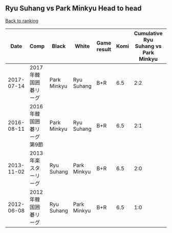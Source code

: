 ## Ryu Suhang vs Park Minkyu Head to head

[Back to ranking](../../index.md)




| **Date** | **Comp** | **Black** | **White** | **Game result** | **Komi** | **Cumulative Ryu Suhang vs Park Minkyu** | **Ryu Suhang streak** | **Park Minkyu streak** | 
| --- | --- | --- | --- | --- | --- | --- | --- | --- |
| 2017-07-14 | 2017年韓国囲碁リーグ | Park Minkyu | Ryu Suhang | B+R | 6.5 | 2:2 | 0 | 2 | 
| 2016-08-11 | 2016年韓国囲碁リーグ第9節 | Park Minkyu | Ryu Suhang | B+R | 6.5 | 2:1 | 0 | 1 | 
| 2013-11-02 | 2013年楽スターリーグ | Ryu Suhang | Park Minkyu | B+R | 6.5 | 2:0 | 2 | 0 | 
| 2012-06-08 | 2012年韓国囲碁リーグ | Ryu Suhang | Park Minkyu | B+R | 6.5 | 1:0 | 1 | 0 |




